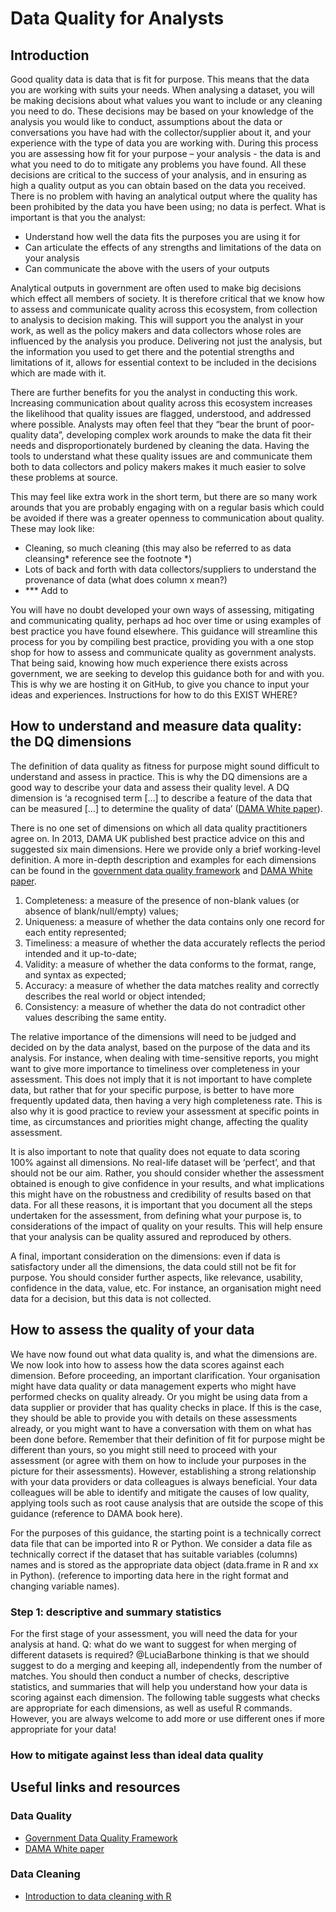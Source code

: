 # Data Quality for Analysts
## Introduction  
Good quality data is data that is fit for purpose. 
This means that the data you are working with suits your needs. When analysing a dataset, you will be making decisions about what values you want to include or any cleaning you need to do. These decisions may be based on your knowledge of the analysis you would like to conduct, assumptions about the data or conversations you have had with the collector/supplier about it, and your experience with the type of data you are working with. During this process you are assessing how fit for your purpose – your analysis - the data is and what you need to do to mitigate any problems you have found. All these decisions are critical to the success of your analysis, and in ensuring as high a quality output as you can obtain based on the data you received. There is no problem   with having an analytical output where the quality has been prohibited by the data you have been using; no data is perfect. 
What is important is that you the analyst:
-	Understand how well the data fits the purposes you are using it for
-	Can articulate the effects of any strengths and limitations of the data on your analysis
-	Can communicate the above with the users of your outputs

Analytical outputs in government are often used to make big decisions which effect all members of society. It is therefore critical that we know how to assess and communicate quality across this ecosystem, from collection to analysis to decision making. This will support you the analyst in your work, as well as the policy makers and data collectors whose roles are influenced by the analysis you produce. Delivering not just the analysis, but the information you used to get there and the potential strengths and limitations of it, allows for essential context to be included in the decisions which are made with it. 

There are further benefits for you the analyst in conducting this work. Increasing communication about quality across this ecosystem increases the likelihood that quality issues are flagged, understood, and addressed where possible. Analysts may often feel that they “bear the brunt of poor-quality data”, developing complex work arounds to make the data fit their needs and disproportionately burdened by cleaning the data. Having the tools to understand what these quality issues are and communicate them both to data collectors and policy makers makes it much easier to solve these problems at source.  

This may feel like extra work in the short term, but there are so many work arounds that you are probably engaging with on a regular basis which could be avoided if there was a greater openness to communication about quality. These may look like:
- Cleaning, so much cleaning (this may also be referred to as data cleansing* reference see the footnote *)    
- Lots of back and forth with data collectors/suppliers to understand the provenance of data (what does column x mean?)
- *** Add to

You will have no doubt developed your own ways of assessing, mitigating and communicating quality, perhaps ad hoc over time or using examples of best practice you have found elsewhere. This guidance will streamline this process for you by compiling best practice, providing you with a one stop shop for how to assess and communicate quality as government analysts. That being said, knowing how much experience there exists across government, we are seeking to develop this guidance both for and with you. This is why we are hosting it on GitHub, to give you chance to input your ideas and experiences. Instructions for how to do this EXIST WHERE?  

## How to understand and measure data quality: the DQ dimensions
The definition of data quality as fitness for purpose might sound difficult to understand and assess in practice. This is why the DQ dimensions are a good way to describe your data and assess their quality level. A DQ dimension is ‘a recognised term […] to describe a feature of the data that can be measured […] to determine the quality of data’ ([DAMA White paper](https://www.dama-uk.org/resources/Documents/DAMA%20UK%20DQ%20Dimensions%20White%20Paper2020.pdf)).

There is no one set of dimensions on which all data quality practitioners agree on. In 2013, DAMA UK published best practice advice on this and suggested six main dimensions. Here we provide only a brief working-level definition. A more in-depth description and examples for each dimensions can be found in the [government data quality framework](https://www.gov.uk/government/publications/the-government-data-quality-framework/the-government-data-quality-framework) and [DAMA White paper](https://www.dama-uk.org/resources/Documents/DAMA%20UK%20DQ%20Dimensions%20White%20Paper2020.pdf).
1.	Completeness: a measure of the presence of non-blank values (or absence of blank/null/empty) values;
2.	Uniqueness: a measure of whether the data contains only one record for each entity represented;
3.	Timeliness: a measure of whether the data accurately reflects the period intended and it up-to-date;
4.	Validity: a measure of whether the data conforms to the format, range, and syntax as expected;
5.	Accuracy: a measure of whether the data matches reality and correctly describes the real world or object intended;
6.	Consistency: a measure of whether the data do not contradict other values describing the same entity. 

The relative importance of the dimensions will need to be judged and decided on by the data analyst, based on the purpose of the data and its analysis. For instance, when dealing with time-sensitive reports, you might want to give more importance to timeliness over completeness in your assessment. This does not imply that it is not important to have complete data, but rather that for your specific purpose, is better to have more frequently updated data, then having a very high completeness rate. This is also why it is good practice to review your assessment at specific points in time, as circumstances and priorities might change, affecting the quality assessment.

It is also important to note that quality does not equate to data scoring 100% against all dimensions. No real-life dataset will be ‘perfect’, and that should not be our aim. Rather, you should consider whether the assessment obtained is enough to give confidence in your results, and what implications this might have on the robustness and credibility of results based on that data. For all these reasons, it is important that you document all the steps undertaken for the assessment, from defining what your purpose is, to considerations of the impact of quality on your results. This will help ensure that your analysis can be quality assured and reproduced by others. 

A final, important consideration on the dimensions: even if data is satisfactory under all the dimensions, the data could still not be fit for purpose. You should consider further aspects, like relevance, usability, confidence in the data, value, etc. For instance, an organisation might need data for a decision, but this data is not collected.

## How to assess the quality of your data
We have now found out what data quality is, and what the dimensions are. We now look into how to assess how the data scores against each dimension.
Before proceeding, an important clarification. Your organisation might have data quality or data management experts who might have performed checks on quality already. Or you might be using data from a data supplier or provider that has quality checks in place. If this is the case, they should be able to provide you with details on these assessments already, or you might want to have a conversation with them on what has been done before. Remember that their definition of fit for purpose might be different than yours, so you might still need to proceed with your assessment (or agree with them on how to include your purposes in the picture for their assessments). However, establishing a strong relationship with your data providers or data colleagues is always beneficial. Your data colleagues will be able to identify and mitigate the causes of low quality, applying tools such as root cause analysis that are outside the scope of this guidance (reference to DAMA book here).

For the purposes of this guidance, the starting point is a technically correct data file that can be imported into R or Python. We consider a data file as technically correct if the dataset that has suitable variables (columns) names and is stored as the appropriate data object (data.frame in R and xx in Python). (reference to importing data here in the right format and changing variable names).

### Step 1: descriptive and summary statistics 
For the first stage of your assessment, you will need the data for your analysis at hand. Q: what do we want to suggest for when merging of different datasets is required? @LuciaBarbone thinking is that we should suggest to do a merging and keeping all, independently from the number of matches. You should then conduct a number of checks, descriptive statistics, and summaries that will help you understand how your data is scoring against each dimension. The following table suggests what checks are appropriate for each dimensions, as well as useful R commands. However, you are always welcome to add more or use different ones if more appropriate for your data!

### How to mitigate against less than ideal data quality

## Useful links and resources
### Data Quality
- [Government Data Quality Framework](https://www.gov.uk/government/publications/the-government-data-quality-framework/the-government-data-quality-framework)
- [DAMA White paper](https://www.dama-uk.org/resources/Documents/DAMA%20UK%20DQ%20Dimensions%20White%20Paper2020.pdf)

### Data Cleaning
- [Introduction to data cleaning with R](https://cran.r-project.org/doc/contrib/de_Jonge+van_der_Loo-Introduction_to_data_cleaning_with_R.pdf)

